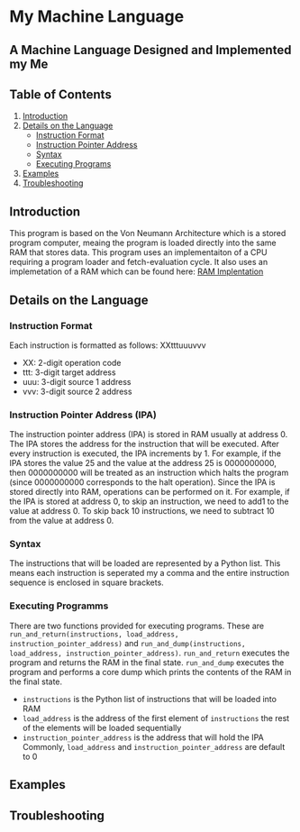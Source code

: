 # My Machine Language

## A Machine Language Designed and Implemented my Me

## Table of Contents
1. [Introduction](#introduction)
2. [Details on the Language](#details)
    * [Instruction Format](#instruction-format)
	* [Instruction Pointer Address](#instruction-pointer-address)
	* [Syntax](#syntax)
	* [Executing Programs](#executing-programs)
3. [Examples](#examples)
4. [Troubleshooting](#troubleshooting)

## Introduction

This program is based on the Von Neumann Architecture which is a stored program computer, meaing the program is loaded directly into the same RAM that stores data.
This program uses an implementaiton of a CPU requiring a program loader and fetch-evaluation cycle.
It also uses an implemetation of a RAM which can be found here: [RAM Implentation](https://github.com/tansonlee/ram)

## Details on the Language

### Instruction Format
Each instruction is formatted as follows: XXtttuuuvvv
* XX: 2-digit operation code
* ttt: 3-digit target address
* uuu: 3-digit source 1 address
* vvv: 3-digit source 2 address

### Instruction Pointer Address (IPA)
The instruction pointer address (IPA) is stored in RAM usually at address 0. 
The IPA stores the address for the instruction that will be executed.
After every instruction is executed, the IPA increments by 1.
For example, if the IPA stores the value 25 and the value at the address 25 is 0000000000, then 0000000000 will be treated as an instruction which halts the program (since 0000000000 corresponds to the halt operation).
Since the IPA is stored directly into RAM, operations can be performed on it. 
For example, if the IPA is stored at address 0, to skip an instruction, we need to add1 to the value at address 0.
To skip back 10 instructions, we need to subtract 10 from the value at address 0.

### Syntax
The instructions that will be loaded are represented by a Python list. This means each instruction is seperated my a comma and the entire instruction sequence is enclosed in square brackets.

### Executing Programms
There are two functions provided for executing programs. These are `run_and_return(instructions, load_address, instruction_pointer_address)` and `run_and_dump(instructions, load_address, instruction_pointer_address)`. 
`run_and_return` executes the program and returns the RAM in the final state. `run_and_dump` executes the program and performs a core dump which prints the contents of the RAM in the final state.
* `instructions` is the Python list of instructions that will be loaded into RAM
* `load_address` is the address of the first element of `instructions` the rest of the elements will be loaded sequentially
* `instruction_pointer_address` is the address that will hold the IPA
Commonly, `load_address` and `instruction_pointer_address` are default to 0


## Examples



## Troubleshooting 